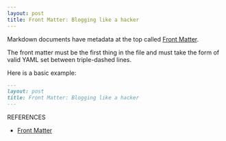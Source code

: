 ```yaml
---
layout: post
title: Front Matter: Blogging like a hacker
---
```


Markdown documents have metadata at the top called [Front Matter](https://jekyllrb.com/docs/front-matter/).

The front matter must be the first thing in the file and must take the form of valid YAML set between triple-dashed lines. 

Here is a basic example:

```markdown
---
layout: post
title: Front Matter: Blogging like a hacker
---
```


REFERENCES
- [Front Matter](index.md/blog#front-matter)